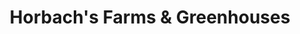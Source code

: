 ---
title: "Horbach's Farms & Greenhouses"
url: /niagara-on-the-lake/horbachs-farms-und-greenhouses/
shop: Garten-Center
---